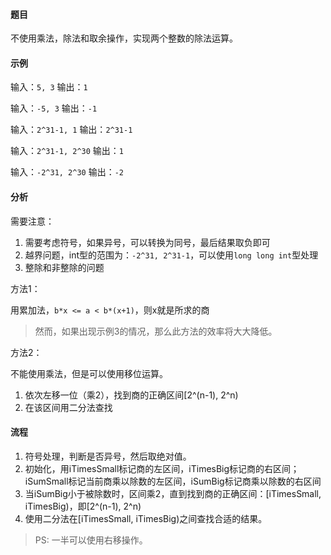 #### 题目

不使用乘法，除法和取余操作，实现两个整数的除法运算。

#### 示例

输入：`5, 3`
输出：`1`

输入：`-5, 3`
输出：`-1`

输入：`2^31-1, 1`
输出：`2^31-1`

输入：`2^31-1, 2^30`
输出：`1`

输入：`-2^31, 2^30`
输出：`-2`

#### 分析

需要注意：
1. 需要考虑符号，如果异号，可以转换为同号，最后结果取负即可
2. 越界问题，int型的范围为：`-2^31, 2^31-1`，可以使用`long long int`型处理
3. 整除和非整除的问题


方法1：

用累加法，`b*x <= a < b*(x+1)`，则x就是所求的商

> 然而，如果出现示例3的情况，那么此方法的效率将大大降低。

方法2：

不能使用乘法，但是可以使用移位运算。

1. 依次左移一位（乘2），找到商的正确区间[2^(n-1), 2^n)
2. 在该区间用二分法查找

#### 流程

1. 符号处理，判断是否异号，然后取绝对值。
2. 初始化，用iTimesSmall标记商的左区间，iTimesBig标记商的右区间；iSumSmall标记当前商乘以除数的左区间，iSumBig标记商乘以除数的右区间
3. 当iSumBig小于被除数时，区间乘2，直到找到商的正确区间：[iTimesSmall, iTimesBig)，即[2^(n-1), 2^n)
4. 使用二分法在[iTimesSmall, iTimesBig)之间查找合适的结果。

> PS: 一半可以使用右移操作。
